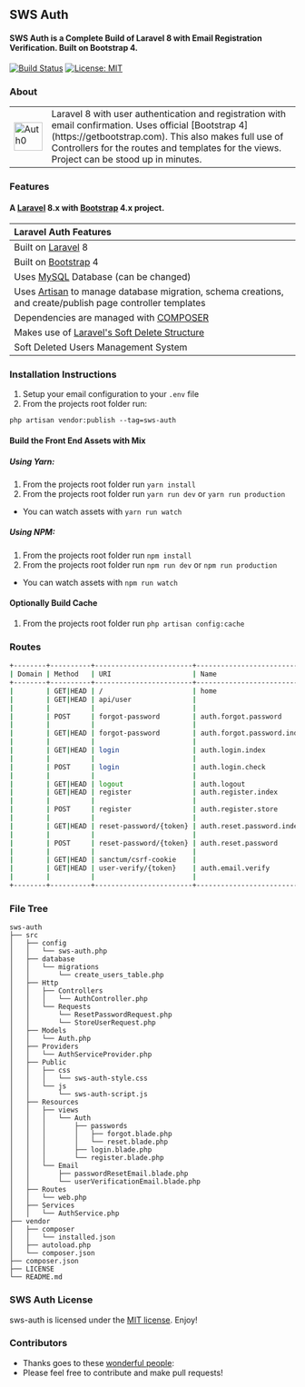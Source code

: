## SWS Auth

#### SWS Auth is a Complete Build of Laravel 8 with Email Registration Verification. Built on Bootstrap 4.
[![Build Status](https://travis-ci.org/jeremykenedy/laravel-auth.svg?branch=master)](https://travis-ci.org/jeremykenedy/laravel-auth)
[![License: MIT](https://img.shields.io/badge/License-MIT-yellow.svg)](https://opensource.org/licenses/MIT)

 ### About
<table>
    <tr>
        <td>
            <img src="https://cdn.auth0.com/styleguide/components/1.0.8/media/logos/img/badge.png" alt="Auth0" width="50">
        </td>
        <td>
            Laravel 8 with user authentication and registration with email confirmation. Uses official [Bootstrap 4](https://getbootstrap.com). This also makes full use of Controllers for the routes and templates for the views. Project can be stood up in minutes.
        </td>
    </tr>
</table>

### Features
#### A [Laravel](https://laravel.com/) 8.x with [Bootstrap](https://getbootstrap.com) 4.x project.

| Laravel Auth Features  |
| :------------ |
|Built on [Laravel](https://laravel.com/) 8|
|Built on [Bootstrap](https://getbootstrap.com/) 4|
|Uses [MySQL](https://github.com/mysql) Database (can be changed)|
|Uses [Artisan](https://laravel.com/docs/master/artisan) to manage database migration, schema creations, and create/publish page controller templates|
|Dependencies are managed with [COMPOSER](https://getcomposer.org/)|
|Makes use of [Laravel's Soft Delete Structure](https://laravel.com/docs/master/eloquent#soft-deleting)|
|Soft Deleted Users Management System|

### Installation Instructions
1. Setup your email configuration to your `.env` file
2. From the projects root folder run:
```
php artisan vendor:publish --tag=sws-auth

```
#### Build the Front End Assets with Mix
##### Using Yarn:
1. From the projects root folder run `yarn install`
2. From the projects root folder run `yarn run dev` or `yarn run production`
  * You can watch assets with `yarn run watch`

##### Using NPM:
1. From the projects root folder run `npm install`
2. From the projects root folder run `npm run dev` or `npm run production`
  * You can watch assets with `npm run watch`

#### Optionally Build Cache
1. From the projects root folder run `php artisan config:cache`


### Routes

```bash
+--------+----------+------------------------+----------------------------+------------------------------------------------------------------+---------------------------------------------+
| Domain | Method   | URI                    | Name                       | Action                                                           | Middleware                                  |
+--------+----------+------------------------+----------------------------+------------------------------------------------------------------+---------------------------------------------+
|        | GET|HEAD | /                      | home                       | Closure                                                          | web                                         |
|        | GET|HEAD | api/user               |                            | Closure                                                          | api                                         |
|        |          |                        |                            |                                                                  | App\Http\Middleware\Authenticate:sanctum    |
|        | POST     | forgot-password        | auth.forgot.password       | sws\smartauth\Http\Controllers\AuthController@postForgotPassword | web                                         |
|        |          |                        |                            |                                                                  | App\Http\Middleware\RedirectIfAuthenticated |
|        | GET|HEAD | forgot-password        | auth.forgot.password.index | sws\smartauth\Http\Controllers\AuthController@forgotPassword     | web                                         |
|        |          |                        |                            |                                                                  | App\Http\Middleware\RedirectIfAuthenticated |
|        | GET|HEAD | login                  | auth.login.index           | sws\smartauth\Http\Controllers\AuthController@loginIndex         | web                                         |
|        |          |                        |                            |                                                                  | App\Http\Middleware\RedirectIfAuthenticated |
|        | POST     | login                  | auth.login.check           | sws\smartauth\Http\Controllers\AuthController@postLogin          | web                                         |
|        |          |                        |                            |                                                                  | App\Http\Middleware\RedirectIfAuthenticated |
|        | GET|HEAD | logout                 | auth.logout                | sws\smartauth\Http\Controllers\AuthController@logout             | web                                         |
|        | GET|HEAD | register               | auth.register.index        | sws\smartauth\Http\Controllers\AuthController@index              | web                                         |
|        |          |                        |                            |                                                                  | App\Http\Middleware\RedirectIfAuthenticated |
|        | POST     | register               | auth.register.store        | sws\smartauth\Http\Controllers\AuthController@register           | web                                         |
|        |          |                        |                            |                                                                  | App\Http\Middleware\RedirectIfAuthenticated |
|        | GET|HEAD | reset-password/{token} | auth.reset.password.index  | sws\smartauth\Http\Controllers\AuthController@resetPassword      | web                                         |
|        |          |                        |                            |                                                                  | App\Http\Middleware\RedirectIfAuthenticated |
|        | POST     | reset-password/{token} | auth.reset.password        | sws\smartauth\Http\Controllers\AuthController@postResetPassword  | web                                         |
|        |          |                        |                            |                                                                  | App\Http\Middleware\RedirectIfAuthenticated |
|        | GET|HEAD | sanctum/csrf-cookie    |                            | Laravel\Sanctum\Http\Controllers\CsrfCookieController@show       | web                                         |
|        | GET|HEAD | user-verify/{token}    | auth.email.verify          | sws\smartauth\Http\Controllers\AuthController@verifyEmail        | web                                         |
|        |          |                        |                            |                                                                  | App\Http\Middleware\RedirectIfAuthenticated |
+--------+----------+------------------------+----------------------------+------------------------------------------------------------------+---------------------------------------------+

```

### File Tree
```
sws-auth
├── src
│   ├── config
│   │   └── sws-auth.php
│   ├── database
│   │   └── migrations
│   │       └── create_users_table.php
│   ├── Http
│   │   ├── Controllers
│   │   │   └── AuthController.php
│   │   └── Requests
│   │       └── ResetPasswordRequest.php
│   │       └── StoreUserRequest.php
│   ├── Models
│   │   └── Auth.php
│   ├── Providers
│   │   └── AuthServiceProvider.php
│   ├── Public
│   │   ├── css
│   │   │   └── sws-auth-style.css
│   │   └── js
│   │       └── sws-auth-script.js
│   ├── Resources
│   │   ├── views
│   │   │   └── Auth
│   │   │       ├── passwords
│   │   │       │   ├── forgot.blade.php
│   │   │       │   └── reset.blade.php
│   │   │       ├── login.blade.php
│   │   │       └── register.blade.php
│   │   └── Email
│   │       ├── passwordResetEmail.blade.php
│   │       └── userVerificationEmail.blade.php
│   ├── Routes
│   │   └── web.php
│   ├── Services
│   │   └── AuthService.php
├── vendor
│   ├── composer
│   │   └── installed.json
│   ├── autoload.php
│   └── composer.json
├── composer.json
├── LICENSE
└── README.md

```

### SWS Auth License
sws-auth is licensed under the [MIT license](https://opensource.org/licenses/MIT). Enjoy!

### Contributors
* Thanks goes to these [wonderful people](https://github.com/shawon3719/pacakge-custom-auth/graphs/contributors):
* Please feel free to contribute and make pull requests!



